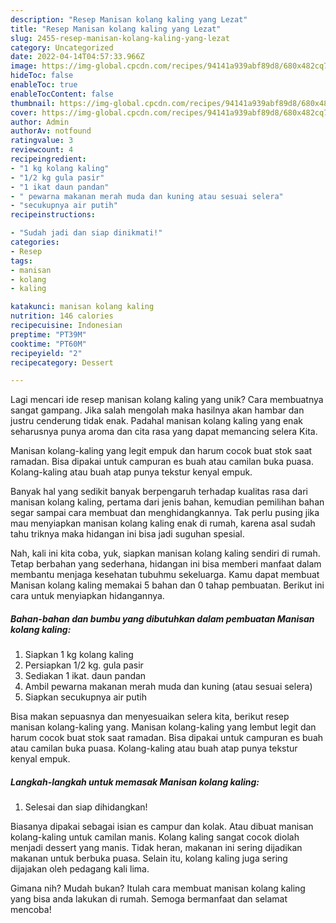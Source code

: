 ```yaml
---
description: "Resep Manisan kolang kaling yang Lezat"
title: "Resep Manisan kolang kaling yang Lezat"
slug: 2455-resep-manisan-kolang-kaling-yang-lezat
category: Uncategorized
date: 2022-04-14T04:57:33.966Z
image: https://img-global.cpcdn.com/recipes/94141a939abf89d8/680x482cq70/manisan-kolang-kaling-foto-resep-utama.jpg
hideToc: false
enableToc: true
enableTocContent: false
thumbnail: https://img-global.cpcdn.com/recipes/94141a939abf89d8/680x482cq70/manisan-kolang-kaling-foto-resep-utama.jpg
cover: https://img-global.cpcdn.com/recipes/94141a939abf89d8/680x482cq70/manisan-kolang-kaling-foto-resep-utama.jpg
author: Admin
authorAv: notfound
ratingvalue: 3
reviewcount: 4
recipeingredient:
- "1 kg kolang kaling"
- "1/2 kg gula pasir"
- "1 ikat daun pandan"
- " pewarna makanan merah muda dan kuning atau sesuai selera"
- "secukupnya air putih"
recipeinstructions:

- "Sudah jadi dan siap dinikmati!"
categories:
- Resep
tags:
- manisan
- kolang
- kaling

katakunci: manisan kolang kaling 
nutrition: 146 calories
recipecuisine: Indonesian
preptime: "PT39M"
cooktime: "PT60M"
recipeyield: "2"
recipecategory: Dessert

---
```





Lagi mencari ide resep manisan kolang kaling yang unik? Cara membuatnya sangat gampang. Jika salah mengolah maka hasilnya akan hambar dan justru cenderung tidak enak. Padahal manisan kolang kaling yang enak seharusnya punya aroma dan cita rasa yang dapat memancing selera Kita.





Manisan kolang-kaling yang legit empuk dan harum cocok buat stok saat ramadan. Bisa dipakai untuk campuran es buah atau camilan buka puasa. Kolang-kaling atau buah atap punya tekstur kenyal empuk.

Banyak hal yang sedikit banyak berpengaruh terhadap kualitas rasa dari manisan kolang kaling, pertama dari jenis bahan, kemudian pemilihan bahan segar sampai cara membuat dan menghidangkannya. Tak perlu pusing jika mau menyiapkan manisan kolang kaling enak di rumah, karena asal sudah tahu triknya maka hidangan ini bisa jadi suguhan spesial.






Nah, kali ini kita coba, yuk, siapkan manisan kolang kaling sendiri di rumah. Tetap berbahan yang sederhana, hidangan ini bisa memberi manfaat dalam membantu menjaga kesehatan tubuhmu sekeluarga. Kamu dapat membuat Manisan kolang kaling memakai 5 bahan dan 0 tahap pembuatan. Berikut ini cara untuk menyiapkan hidangannya.

<!--inarticleads1-->

##### Bahan-bahan dan bumbu yang dibutuhkan dalam pembuatan Manisan kolang kaling:

1. Siapkan 1 kg kolang kaling
1. Persiapkan 1/2 kg. gula pasir
1. Sediakan 1 ikat. daun pandan
1. Ambil  pewarna makanan merah muda dan kuning (atau sesuai selera)
1. Siapkan secukupnya air putih


Bisa makan sepuasnya dan menyesuaikan selera kita, berikut resep manisan kolang-kaling yang. Manisan kolang-kaling yang lembut legit dan harum cocok buat stok saat ramadan. Bisa dipakai untuk campuran es buah atau camilan buka puasa. Kolang-kaling atau buah atap punya tekstur kenyal empuk. 

<!--inarticleads2-->

##### Langkah-langkah untuk memasak Manisan kolang kaling:


1. Selesai dan siap dihidangkan!

Biasanya dipakai sebagai isian es campur dan kolak. Atau dibuat manisan kolang-kaling untuk camilan manis. Kolang kaling sangat cocok diolah menjadi dessert yang manis. Tidak heran, makanan ini sering dijadikan makanan untuk berbuka puasa. Selain itu, kolang kaling juga sering dijajakan oleh pedagang kali lima. 

Gimana nih? Mudah bukan? Itulah cara membuat manisan kolang kaling yang bisa anda lakukan di rumah. Semoga bermanfaat dan selamat mencoba!
